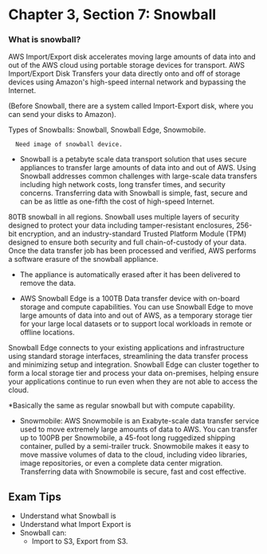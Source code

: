 # Chapter 3, Section 7: Snowball

### What is snowball?

AWS Import/Export disk accelerates moving large amounts of data into and out of the AWS cloud using portable storage devices for transport. AWS Import/Export Disk Transfers your data directly onto and off of storage devices using Amazon's high-speed internal network and bypassing the Internet.

(Before Snowball, there are a system called Import-Export disk, where you can send your disks to Amazon).

Types of Snowballs: Snowball, Snowball Edge, Snowmobile.

```
  Need image of snowball device.
```

- Snowball is a petabyte scale data transport solution that uses secure appliances to transfer large amounts of data into and out of AWS. Using Snowball addresses common challenges with large-scale data transfers including high network costs, long transfer times, and security concerns. Transferring data with Snowball is simple, fast, secure and can be as little as one-fifth the cost of high-speed Internet.

80TB snowball in all regions. Snowball uses multiple layers of security designed to protect your data including tamper-resistant enclosures, 256-bit encryption, and an industry-standard Trusted Platform Module (TPM) designed to ensure both security and full chain-of-custody of your data. Once the data transfer job has been processed and verified, AWS performs a software erasure of the snowball appliance.

- The appliance is automatically erased after it has been delivered to remove the data.

- AWS Snowball Edge is a 100TB Data transfer device with on-board storage and compute capabilities. You can use Snowball Edge to move large amounts of data into and out of AWS, as a temporary storage tier for your large local datasets or to support local workloads in remote or offline locations.

Snowball Edge connects to your existing applications and infrastructure using standard storage interfaces, streamlining the data transfer process and minimizing setup and integration. Snowball Edge can cluster together to form a local storage tier and process your data on-premises, helping ensure your applications continue to run even when they are not able to access the cloud.

*Basically the same as regular snowball but with compute capability.

- Snowmobile:  AWS Snowmobile is an Exabyte-scale data transfer service used to move extremely large amounts of data to AWS. You can transfer up to 100PB per Snowmobile, a 45-foot long ruggedized shipping container, pulled by a semi-trailer truck. Snowmobile makes it easy to move massive volumes of data to the cloud, including video libraries, image repositories, or even a complete data center migration. Transferring data with Snowmobile is secure, fast and cost effective.

## Exam Tips

- Understand what Snowball is
- Understand what Import Export is
- Snowball can:
  - Import to S3, Export from S3. 
